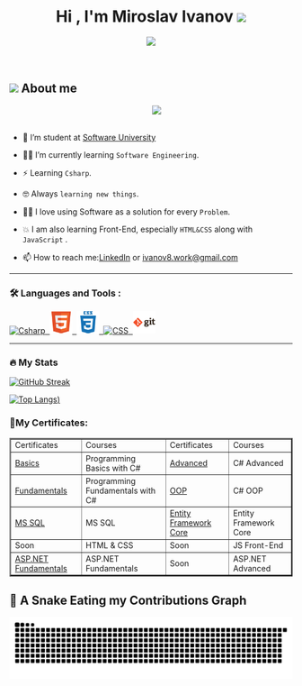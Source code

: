 <h1 align="center">Hi , I'm Miroslav Ivanov <img src="https://media.giphy.com/media/hvRJCLFzcasrR4ia7z/giphy.gif" width="35"></h1>
<p align="center">
  <a href="https://github.com/DenverCoder1/readme-typing-svg"><img src="https://readme-typing-svg.herokuapp.com?font=Time+New+Roman&color=%23C8BE25&size=25&center=true&vCenter=true&width=600&height=100&lines=Future+Software+Engineer;Software+Engineering+Student+at+SoftUni;Always+learning+new+things"></a>
</p>


<br>

## <picture><img src = "https://github.com/7oSkaaa/7oSkaaa/blob/main/Images/about_me.gif?raw=true" width = 50px></picture> About me

<picture> <img align="right" src="https://github.com/7oSkaaa/7oSkaaa/blob/main/Images/Right_Side.gif?raw=true" width = 250px></picture>

<br><br>

- :telescope: I’m student at [Software University](https://softuni.bg/)
- :student: I’m currently learning `Software Engineering`.
- ⚡ Learning `Csharp`.
- :nerd_face: Always `learning new things`.
- :technologist: I love using Software as a solution for every `Problem`.
- 💥 I am also learning Front-End, especially `HTML&CSS` along with `JavaScript` . 

- 📫 How to reach me:[LinkedIn](https://www.linkedin.com/in/miroslav-ivanov-969321263/) or ivanov8.work@gmail.com 

---

### :hammer_and_wrench: Languages and Tools :
<div>
  <a href="https://www.w3schools.com/cs/index.php">
    <img src="https://daringeorgiev.github.io/imgs/logos/c-sharp.svg" title="Csharp" alt="Csharp" width="40" height="40"/>&nbsp;
  </a>
  
  <a href="https://www.w3schools.com/html/default.asp">
    <img src="https://github.com/devicons/devicon/blob/master/icons/html5/html5-original.svg" title="HTML5" alt="HTML" width="40" height="40"/>&nbsp;
  </a>
  
  <a href="https://www.w3schools.com/css/default.asp">
    <img src="https://github.com/devicons/devicon/blob/master/icons/css3/css3-plain-wordmark.svg"  title="CSS3" alt="CSS" width="40" height="40"/>&nbsp;
  </a>
  
  <a href="https://visualstudio.microsoft.com/">
    <img src="https://seeklogo.com/images/V/visual-studio-logo-14F95CF819-seeklogo.com.png"  title="VS2022" alt="CSS" width="40" height="40"/>&nbsp;
  </a>
  
  <a href="https://git-scm.com/">
    <img src="https://github.com/devicons/devicon/blob/master/icons/git/git-original-wordmark.svg" title="Git" **alt="Git" width="40" height="40"/>
  </a>

</div>

---

 ### 🔥 My Stats 
[![GitHub Streak](https://github-readme-streak-stats.herokuapp.com/?user=MiroslavIvanov8&theme=blueberry)](https://git.io/streak-stats)


[![Top Langs](https://github-readme-stats.vercel.app/api/top-langs/?username=MiroslavIvanov8&layout=compact&theme=vision-friendly-dark))](https://github.com/anuraghazra/github-readme-stats)

### 📑My Certificates:
<table border=2px>
	<tr>
		<td>Certificates</td>
		<td>Courses</td>
		<td>Certificates</td>
		<td>Courses</td>
	</tr>
	<tr>
		<td>
			<a href="https://softuni.bg/certificates/details/143646/28c6c916">Basics</a>
		</td>
		<td>Programming Basics with C#</td>
		<td>
      <a href="https://softuni.bg/certificates/details/173530/9ca0c79f">Advanced</a>
 </td>
		<td>C# Advanced</td>
	</tr>
	<tr>
		<td>
			<a href="https://softuni.bg/certificates/details/166899/6ec48fa7">Fundamentals</a>
		</td>
		<td>Programming Fundamentals with C#</td>
		<td>
			<a href="https://softuni.bg/certificates/details/181071/020561da">OOP</a>
		</td>
		<td>C# OOP</td>
	</tr>
	<tr>
		<td>
			<a href="https://softuni.bg/certificates/details/185839/6d08eb8c">MS SQL</a>
		</td>
		<td>MS SQL</td>
		<td>
			<a href="https://softuni.bg/certificates/details/194142/f1016e7c">Entity Framework Core</a>
		</td>
		<td>Entity Framework Core</td>
	</tr>
	<tr>
		<td>Soon</td>
		<td>HTML & CSS</td>
		<td>Soon</td>
		<td>JS Front-End</td>
	</tr>
	<tr>
		<td>
			<a href="https://softuni.bg/certificates/details/206730/eb3567f9">ASP.NET Fundamentals</a>
		</td>
		<td>ASP.NET Fundamentals</td>
		<td>Soon</td>
		<td>ASP.NET Advanced</td>
	</tr>
		</table>
	
## 🐍 A Snake Eating my Contributions Graph
	
<p align = "center">
	<img src = "https://github.com/7oSkaaa/7oSkaaa/blob/output/github-contribution-grid-snake.svg?" alt = "Snake Game"/>
</p>
